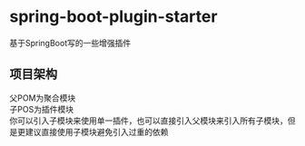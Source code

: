 # spring-boot-plugin-starter
基于SpringBoot写的一些增强插件

## 项目架构
父POM为聚合模块  
子POS为插件模块  
你可以引入子模块来使用单一插件，也可以直接引入父模块来引入所有子模块，但是更建议直接使用子模块避免引入过重的依赖  

